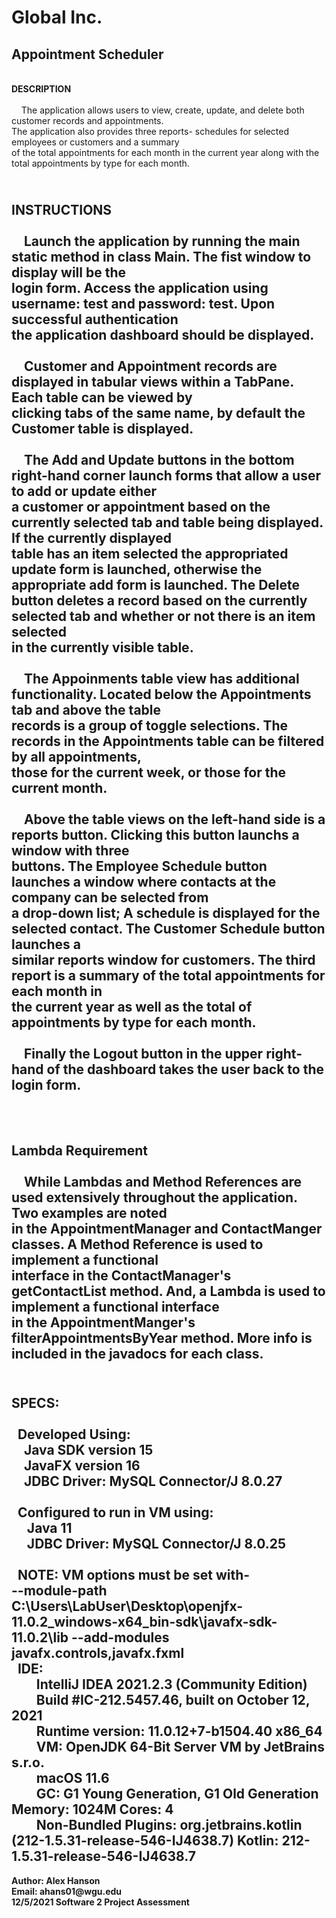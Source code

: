 # Global Inc. 
## Appointment Scheduler


<br>__DESCRIPTION__<br><br>
&nbsp;&nbsp;&nbsp;&nbsp;The application allows users to view, create, update, and delete both customer records and appointments.<br>
The application also provides three reports- schedules for selected employees or customers and a summary<br>
of the total appointments for each month in the current year along with the total appointments by type for each month.

<br>__INSTRUCTIONS__<br><br>
&nbsp;&nbsp;&nbsp;&nbsp;Launch the application by running the main static method in class Main. The fist window to display will be the<br>
login form. Access the application using username: test and password: test. Upon successful authentication<br>
the application dashboard should be displayed.<br><br>
&nbsp;&nbsp;&nbsp;&nbsp;Customer and Appointment records are displayed in tabular views within a TabPane. Each table can be viewed by<br>
clicking tabs of the same name, by default the Customer table is displayed.<br><br>
&nbsp;&nbsp;&nbsp;&nbsp;The Add and Update buttons in the bottom right-hand corner launch forms that allow a user to add or update either<br>
a customer or appointment based on the currently selected tab and table being displayed. If the currently displayed<br>
table has an item selected the appropriated update form is launched, otherwise the appropriate add form is launched.
The Delete button deletes a record based on the currently selected tab and whether or not there is an item selected<br>
in the currently visible table.<br><br>
&nbsp;&nbsp;&nbsp;&nbsp;The Appoinments table view has additional functionality. Located below the Appointments tab and above the table<br>
records is a group of toggle selections. The records in the Appointments table can be filtered by all appointments, <br>
those for the current week, or those for the current month.<br><br>
&nbsp;&nbsp;&nbsp;&nbsp;Above the table views on the left-hand side is a reports button. Clicking this button launchs a window with three<br>
buttons. The Employee Schedule button launches a window where contacts at the company can be selected from<br>
a drop-down list; A schedule is displayed for the selected contact. The Customer Schedule button launches a <br>
similar reports window for customers. The third report is a summary of the total appointments for each month in<br>
the current year as well as the total of appointments by type for each month.<br><br>
&nbsp;&nbsp;&nbsp;&nbsp;Finally the Logout button in the upper right-hand of the dashboard takes the user back to the login form.<br><br>
---
<br>__Lambda Requirement__<br><br>
&nbsp;&nbsp;&nbsp;&nbsp;While Lambdas and Method References are used extensively throughout the application. Two examples are noted<br>
in the AppointmentManager and ContactManger classes. A Method Reference is used to implement a functional <br>
interface in the ContactManager's getContactList method. And, a Lambda is used to implement a functional interface<br>
in the AppointmentManger's filterAppointmentsByYear method. More info is included in the javadocs for each class.
---
<br>__SPECS:__<br><br>
&nbsp;&nbsp;Developed Using:<br>
&nbsp;&nbsp;&nbsp;&nbsp;Java SDK version 15<br>
&nbsp;&nbsp;&nbsp;&nbsp;JavaFX version 16<br>
&nbsp;&nbsp;&nbsp;&nbsp;JDBC Driver: MySQL Connector/J 8.0.27<br><br>
&nbsp;&nbsp;Configured to run in VM using:<br>
&nbsp;&nbsp;&nbsp;&nbsp; Java 11<br>
&nbsp;&nbsp;&nbsp;&nbsp; JDBC Driver: MySQL Connector/J 8.0.25<br><br>
&nbsp;&nbsp;NOTE: VM options must be set with-<br>
--module-path C:\Users\LabUser\Desktop\openjfx-11.0.2_windows-x64_bin-sdk\javafx-sdk-11.0.2\lib --add-modules javafx.controls,javafx.fxml<br>
&nbsp;&nbsp;IDE: <br>
&nbsp;&nbsp;&nbsp;&nbsp;&nbsp;&nbsp;&nbsp;&nbsp;IntelliJ IDEA 2021.2.3 (Community Edition)<br>
&nbsp;&nbsp;&nbsp;&nbsp;&nbsp;&nbsp;&nbsp;&nbsp;Build #IC-212.5457.46, built on October 12, 2021<br>
&nbsp;&nbsp;&nbsp;&nbsp;&nbsp;&nbsp;&nbsp;&nbsp;Runtime version: 11.0.12+7-b1504.40 x86_64<br>
&nbsp;&nbsp;&nbsp;&nbsp;&nbsp;&nbsp;&nbsp;&nbsp;VM: OpenJDK 64-Bit Server VM by JetBrains s.r.o.<br>
&nbsp;&nbsp;&nbsp;&nbsp;&nbsp;&nbsp;&nbsp;&nbsp;macOS 11.6 <br>
&nbsp;&nbsp;&nbsp;&nbsp;&nbsp;&nbsp;&nbsp;&nbsp;GC: G1 Young Generation, G1 Old Generation Memory: 1024M Cores: 4<br>
&nbsp;&nbsp;&nbsp;&nbsp;&nbsp;&nbsp;&nbsp;&nbsp;Non-Bundled Plugins: org.jetbrains.kotlin (212-1.5.31-release-546-IJ4638.7)
Kotlin: 212-1.5.31-release-546-IJ4638.7
---

__Author: Alex Hanson__<br>
__Email: ahans01@wgu.edu__<br>
__12/5/2021 Software 2 Project Assessment__


